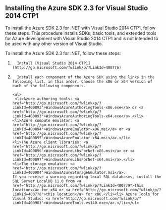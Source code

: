 <properties linkid="dotnet-visual-studio-2014" urlDisplayName="Visual Studio 2014 CTP1" pageTitle="Installing the Azure SDK 2.3 for Visual Studio 2014 CTP1" metaKeywords="Visual Studio, Azure SDK" description="Install Azure SDK 2.3 and Visual Studio 2014 CTP1" metaCanonical="" services="" documentationCenter="" title="Installing Azure SDK 2.3 for Visual Studio 2014 CTP1" authors="ghogen" solutions="" manager="" editor="" />

## Installing the Azure SDK 2.3 for Visual Studio 2014 CTP1

To install the Azure SDK 2.3 for .NET with Visual Studio 2014 CTP1, follow these steps. This procedure installs SDKs, basic tools, and extended tools for Azure development with Visual Studio 2014 CTP1 and is not intended to be used with any other version of Visual Studio.

To install the Azure SDK 2.3 for .NET, follow these steps:

1.       Install [Visual Studio 2014 CTP1](http://go.microsoft.com/fwlink/p/?LinkId=400776)
2.       Install each component of the Azure SDK using the links in the following list, in this order. Choose the x86 or x64 version of each of the following components.

       <ul>
        <li>Azure authoring tools: <a href="http://go.microsoft.com/fwlink/p/?LinkId=400892">WindowsAzureAuthoringTools-x86.exe</a> or <a href="http://go.microsoft.com/fwlink/p/?LinkId=400893">WindowsAzureAuthoringTools-x64.exe</a>.</li>
       <li>Azure compute emulator: <a href="http://go.microsoft.com/fwlink/p/?LinkId=400894">WindowsAzureEmulator-x86.msi</a> or <a href="http://go.microsoft.com/fwlink/p/?LinkId=400895">WindowsAzureEmulator-x64.msi</a>.</li>
       <li>The Azure client libraries: <a href="http://go.microsoft.com/fwlink/p/?LinkId=400896">WindowsAzureLibsForNet-x86.msi</a> or <a href="http://go.microsoft.com/fwlink/p/?LinkId=400897">WindowsAzureLibsForNet-x64.msi</a>.</li>
       <li>The storage emulator: <a href="http://go.microsoft.com/fwlink/p/?LinkId=400904">WindowsAzureStorageEmulator.msi</a>.                            If you receive a warning regarding local SQL databases, install the SQL Server LocalDB 11.0 from <a href="http://go.microsoft.com/fwlink/p/?LinkId=400779">this location</a> for x64 or <a href="http://go.microsoft.com/fwlink/p/?LinkId=400778">this location</a> for x86.</li><li> Azure Tools for Visual Studio: <a href="http://go.microsoft.com/fwlink/p/?LinkId=400903">WindowsAzureTools.vs140.exe</a>.</li></ul>

